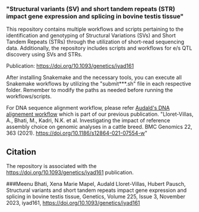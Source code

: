 
###  "Structural variants (SV) and short tandem repeats (STR) impact gene expression and splicing in bovine testis tissue"

This repository contains multiple workflows and scripts pertaining to the identification and genotyping of Structural Variations (SVs) and Short Tandem Repeats (STRs) through the utilization of short-read sequencing data. Additionally, the repository includes scripts and workflows for e/s QTL discovery using SVs and STRs.

Publication: https://doi.org/10.1093/genetics/iyad161

After installing Snakemake and the necessary tools, you can execute all Snakemake workflows by utilizing the "submit***.sh" file in each respective folder. Remember to modify the paths as needed before running the workflows/scripts.

For DNA sequence alignment workflow, please refer 
[Audald's DNA alignement workflow](https://github.com/AnimalGenomicsETH/Reference_assembly_choice/tree/master/Alignment) which is part of our previous publication. "Lloret-Villas, A., Bhati, M., Kadri, N.K. et al. Investigating the impact of reference assembly choice on genomic analyses in a cattle breed. BMC Genomics 22, 363 (2021). https://doi.org/10.1186/s12864-021-07554-w"

## Citation
The repository is associated with the https://doi.org/10.1093/genetics/iyad161 publication. 

###Meenu Bhati, Xena Marie Mapel, Audald Lloret-Villas, Hubert Pausch, Structural variants and short tandem repeats impact gene expression and splicing in bovine testis tissue, Genetics, Volume 225, Issue 3, November 2023, iyad161, https://doi.org/10.1093/genetics/iyad161
 
